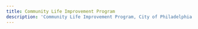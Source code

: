 ```yaml
---
title: Community Life Improvement Program
description: 'Community Life Improvement Program, City of Philadelphia'
---
```

